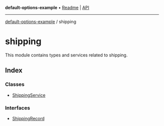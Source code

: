 **default-options-example** • [Readme](../README.md) \| [API](../modules.md)

***

[default-options-example](../README.md) / shipping

# shipping

This module contains types and services related to shipping.

## Index

### Classes

- [ShippingService](classes/ShippingService.md)

### Interfaces

- [ShippingRecord](interfaces/ShippingRecord.md)
